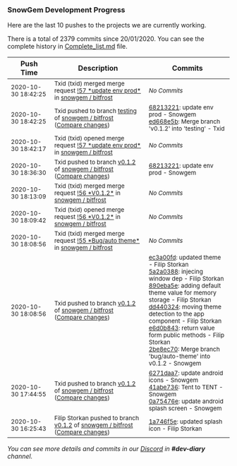 
### SnowGem Development Progress

Here are the last 10 pushes to the projects we are currently working.

There is a total of 2379 commits since 20/01/2020. You can see the complete history in
 [Complete_list.md](Complete_list.md) file.

| Push Time | Description | Commits |
| --- | --- | --- |
| <sub>2020-10-30 18:42:25</sub> | <sub>Txid (txid) merged merge request [\!57 \*update env prod\*](https://gitlab.com/snowgem/bitfrost/-/merge_requests/57) in [snowgem / bitfrost](https://gitlab.com/snowgem/bitfrost)</sub> | <sub>_No Commits_</sub> |
| <sub>2020-10-30 18:42:25</sub> | <sub>Txid pushed to branch [testing](https://gitlab.com/snowgem/bitfrost/commits/testing) of [snowgem / bitfrost](https://gitlab.com/snowgem/bitfrost) ([Compare changes](https://gitlab.com/snowgem/bitfrost/compare/12886553c84dacee09f1f0c63a5125702210da14...ed668e5bfd5ff0760bf8a30e923aaa2ea775dc32))</sub> | <sub>[68213221](https://gitlab.com/snowgem/bitfrost/-/commit/6821322126f4bb8a7d1a2f14a5e7f22b5b397a36): update env prod - Snowgem<br>[ed668e5b](https://gitlab.com/snowgem/bitfrost/-/commit/ed668e5bfd5ff0760bf8a30e923aaa2ea775dc32): Merge branch 'v0.1.2' into 'testing' - Txid</sub> |
| <sub>2020-10-30 18:42:17</sub> | <sub>Txid (txid) opened merge request [\!57 \*update env prod\*](https://gitlab.com/snowgem/bitfrost/-/merge_requests/57) in [snowgem / bitfrost](https://gitlab.com/snowgem/bitfrost)</sub> | <sub>_No Commits_</sub> |
| <sub>2020-10-30 18:36:30</sub> | <sub>Txid pushed to branch [v0\.1\.2](https://gitlab.com/snowgem/bitfrost/commits/v0.1.2) of [snowgem / bitfrost](https://gitlab.com/snowgem/bitfrost) ([Compare changes](https://gitlab.com/snowgem/bitfrost/compare/2be8ec70a9a93f079e761072b83ea48962e0a8bd...6821322126f4bb8a7d1a2f14a5e7f22b5b397a36))</sub> | <sub>[68213221](https://gitlab.com/snowgem/bitfrost/-/commit/6821322126f4bb8a7d1a2f14a5e7f22b5b397a36): update env prod - Snowgem</sub> |
| <sub>2020-10-30 18:13:09</sub> | <sub>Txid (txid) merged merge request [\!56 \*V0\.1\.2\*](https://gitlab.com/snowgem/bitfrost/-/merge_requests/56) in [snowgem / bitfrost](https://gitlab.com/snowgem/bitfrost)</sub> | <sub>_No Commits_</sub> |
| <sub>2020-10-30 18:09:42</sub> | <sub>Txid (txid) opened merge request [\!56 \*V0\.1\.2\*](https://gitlab.com/snowgem/bitfrost/-/merge_requests/56) in [snowgem / bitfrost](https://gitlab.com/snowgem/bitfrost)</sub> | <sub>_No Commits_</sub> |
| <sub>2020-10-30 18:08:56</sub> | <sub>Txid (txid) merged merge request [\!55 \*Bug/auto theme\*](https://gitlab.com/snowgem/bitfrost/-/merge_requests/55) in [snowgem / bitfrost](https://gitlab.com/snowgem/bitfrost)</sub> | <sub>_No Commits_</sub> |
| <sub>2020-10-30 18:08:56</sub> | <sub>Txid pushed to branch [v0\.1\.2](https://gitlab.com/snowgem/bitfrost/commits/v0.1.2) of [snowgem / bitfrost](https://gitlab.com/snowgem/bitfrost) ([Compare changes](https://gitlab.com/snowgem/bitfrost/compare/0a75476efcfe36cfc5850f719f90238bbe6a3d47...2be8ec70a9a93f079e761072b83ea48962e0a8bd))</sub> | <sub>[ec3a00fd](https://gitlab.com/snowgem/bitfrost/-/commit/ec3a00fde91d858b72273891c3c43024d27669dc): updated theme - Filip Storkan<br>[5a2a0388](https://gitlab.com/snowgem/bitfrost/-/commit/5a2a0388c0320850fca06a33dc8f222a46149892): injecing window dep - Filip Storkan<br>[890eba5e](https://gitlab.com/snowgem/bitfrost/-/commit/890eba5e101d4510e04ce3ce3c0d7422ab351ee6): adding default theme value for memory storage - Filip Storkan<br>[dd440324](https://gitlab.com/snowgem/bitfrost/-/commit/dd4403244604c555261d3124a76eaa95e90c0e16): moving theme detection to the app component - Filip Storkan<br>[e6d0b843](https://gitlab.com/snowgem/bitfrost/-/commit/e6d0b84362ddc29cd71292a871d8322d51f22abe): return value form public methods - Filip Storkan<br>[2be8ec70](https://gitlab.com/snowgem/bitfrost/-/commit/2be8ec70a9a93f079e761072b83ea48962e0a8bd): Merge branch 'bug/auto-theme' into v0.1.2 - Snowgem</sub> |
| <sub>2020-10-30 17:44:55</sub> | <sub>Txid pushed to branch [v0\.1\.2](https://gitlab.com/snowgem/bitfrost/commits/v0.1.2) of [snowgem / bitfrost](https://gitlab.com/snowgem/bitfrost) ([Compare changes](https://gitlab.com/snowgem/bitfrost/compare/1a746f5eb8e3c2e6fdf926bb2f815f67c339b4ed...0a75476efcfe36cfc5850f719f90238bbe6a3d47))</sub> | <sub>[6271daa7](https://gitlab.com/snowgem/bitfrost/-/commit/6271daa76d0047a24977138260c5049b9edffed7): update android icons - Snowgem<br>[41abe736](https://gitlab.com/snowgem/bitfrost/-/commit/41abe73639771bebc43bf4d4321eb5bec2b08a9f): Tent to TENT - Snowgem<br>[0a75476e](https://gitlab.com/snowgem/bitfrost/-/commit/0a75476efcfe36cfc5850f719f90238bbe6a3d47): update android splash screen - Snowgem</sub> |
| <sub>2020-10-30 16:25:43</sub> | <sub>Filip Storkan pushed to branch [v0\.1\.2](https://gitlab.com/snowgem/bitfrost/commits/v0.1.2) of [snowgem / bitfrost](https://gitlab.com/snowgem/bitfrost) ([Compare changes](https://gitlab.com/snowgem/bitfrost/compare/32e1d11bf7ac4ac06113eb891ea985c9d3b601a8...1a746f5eb8e3c2e6fdf926bb2f815f67c339b4ed))</sub> | <sub>[1a746f5e](https://gitlab.com/snowgem/bitfrost/-/commit/1a746f5eb8e3c2e6fdf926bb2f815f67c339b4ed): updated splash icon - Filip Storkan</sub> |

_You can see more details and commits in our [Discord](https://discord.gg/zumGnbg) in **#dev-diary** channel._
